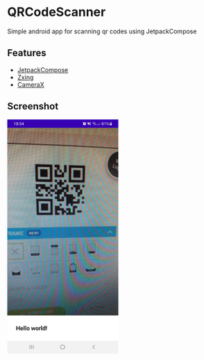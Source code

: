 # QRCodeScanner
Simple android app for scanning qr codes using JetpackCompose

## Features
* [JetpackCompose](https://developer.android.com/jetpack/compose)
* [Zxing](https://github.com/zxing/zxing)
* [CameraX](https://developer.android.com/training/camerax)

## Screenshot
<p>
<img src="https://github.com/avelycure/avelycure/blob/master/assets/qr_code_scanner/main.jpg" width="256" />
</p>
